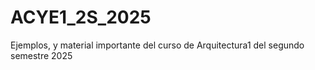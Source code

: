 # ACYE1_2S_2025
Ejemplos, y material importante del curso de Arquitectura1 del segundo semestre 2025

